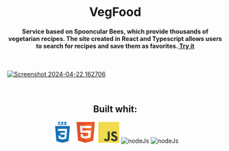 <h1 align="center">
  <br>
  VegFood
  <br>
</h1>

<h4 align="center">Service based on Spooncular Bees, which provide thousands of vegetarian recipes. The site created in React and Typescript allows users to search for recipes and save them as favorites.<a href="https://vegfoodreact.netlify.app/" target="_blank"> Try it</a></h4><br>

<a href="https://vegfoodreact.netlify.app/">![Screenshot 2024-04-22 162706](https://github.com/DavideCapuozzo/library/assets/141404327/eaf4cbfd-77ea-4a71-844f-be8d785df65e)
</a>


<br>

<h2 align="center">Built whit:</h2>
<div align="center">
  <img src="https://github.com/devicons/devicon/blob/master/icons/css3/css3-plain-wordmark.svg"  title="CSS3" alt="CSS" width="50" height="50"/>
  <img src="https://github.com/devicons/devicon/blob/master/icons/html5/html5-original.svg" title="HTML5" alt="HTML" width="50" height="50"/>
  <img src="https://github.com/devicons/devicon/blob/master/icons/javascript/javascript-original.svg" title="JavaScript" alt="JavaScript" width="50" height="50"/>
  <img src="https://github.com/DavideCapuozzo/library/assets/141404327/c4e43134-1283-4d49-942b-de40a9d7ec85" title="nodeJs" alt="nodeJs" width="50" height="50"/>
  <img src="https://github.com/DavideCapuozzo/library/assets/141404327/5aaa4dce-d313-448d-9c3a-d522c5b497a6" title="nodeJs" alt="nodeJs" width="50" height="50"/>
  
</div>
